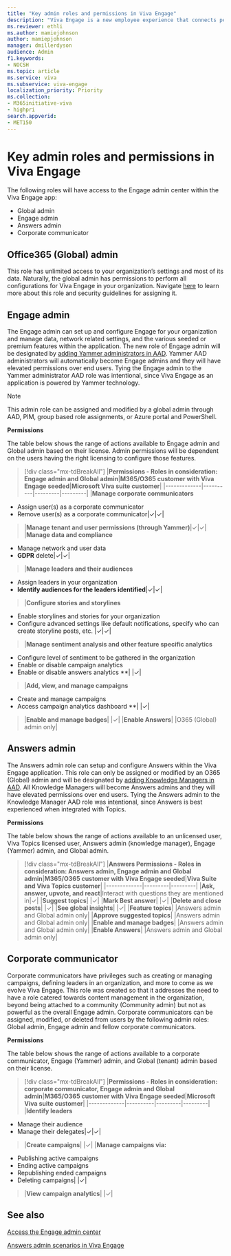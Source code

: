 ```yaml
---
title: "Key admin roles and permissions in Viva Engage"
description: "Viva Engage is a new employee experience that connects people across the company—wherever and whenever they work—so that everyone is included and engaged."
ms.reviewer: ethli
ms.author: mamiejohnson
author: mamiepjohnson
manager: dmillerdyson
audience: Admin
f1.keywords:
- NOCSH
ms.topic: article
ms.service: viva
ms.subservice: viva-engage
localization_priority: Priority
ms.collection:  
- M365initiative-viva
- highpri
search.appverid:
- MET150
---
```


# Key admin roles and permissions in Viva Engage

The following roles will have access to the Engage admin center within the Viva Engage app:  

- Global admin 
- Engage admin  
- Answers admin  
- Corporate communicator 

## Office365 (Global) admin 

This role has unlimited access to your organization’s settings and most of its data. Naturally, the global admin has permissions to perform all configurations for Viva Engage in your organization. Navigate [here](https://learn.microsoft.com/microsoft-365/admin/add-users/about-admin-roles?view=o365-worldwide) to learn more about this role and security guidelines for assigning it.   

## Engage admin  

The Engage admin can set up and configure Engage for your organization and manage data, network related settings, and the various seeded or premium features within the application. The new role of Engage admin will be designated by [adding Yammer administrators in AAD](https://techcommunity.microsoft.com/t5/yammer-blog/the-new-yammer-administrator-role-is-now-available-in-azure/ba-p/3592577). Yammer AAD administrators will automatically become Engage admins and they will have elevated permissions over end users. Tying the Engage admin to the Yammer administrator AAD role was intentional, since Viva Engage as an application is powered by Yammer technology.  

>[!NOTE]
> This admin role can be assigned and modified by a global admin through AAD, PIM, group based role assignments, or Azure portal and PowerShell.  

**Permissions**

The table below shows the range of actions available to Engage admin and Global admin based on their license. Admin permissions will be dependent on the users having the right licensing to configure those features.

> [!div class="mx-tdBreakAll"]
> |**Permissions - Roles in consideration: Engage admin and Global admin**|**M365/O365 customer with Viva Engage seeded**|**Microsoft Viva suite customer**|
> |-------------|----------|---------|---------|
> |**Manage corporate communicators**
- Assign user(s) as a corporate communicator
- Remove user(s) as a corporate communicator|✓|✓|
> |**Manage tenant and user permissions (through Yammer)**|✓|✓|
> |**Manage data and compliance** 
- Manage network and user data 
- **GDPR** delete|✓|✓|
> |**Manage leaders and their audiences** 
- Assign leaders in your organization 
- **Identify audiences for the leaders identified**|✓|✓|
> |**Configure stories and storylines** <br>
- Enable storylines and stories for your organization <br>
- Configure advanced settings like default notifications, specify who can create storyline posts, etc. |✓|✓|
> |**Manage sentiment analysis and other feature specific analytics**<br>
- Configure level of sentiment to be gathered in the organization <br>
- Enable or disable campaign analytics <br>
- Enable or disable answers analytics **| |✓|
> |**Add, view, and manage campaigns**<br>
- Create and manage campaigns <br>
- Access campaign analytics dashboard **| |✓|
> |**Enable and manage badges**| |✓|
> |**Enable Answers**| |O365 (Global) admin only|

## Answers admin  

The Answers admin role can setup and configure Answers within the Viva Engage application. This role can only be assigned or modified by an O365 (Global) admin and will be designated by [adding Knowledge Managers in AAD](https://learn.microsoft.com/azure/active-directory/fundamentals/active-directory-users-assign-role-azure-portal?context=%2Fazure%2Factive-directory%2Froles%2Fcontext%2Fugr-context). All Knowledge Managers will become Answers admins and they will have elevated permissions over end users. Tying the Answers admin to the Knowledge Manager AAD role was intentional, since Answers is best experienced when integrated with Topics.  

**Permissions**

The table below shows the range of actions available to an unlicensed user, Viva Topics licensed user, Answers admin (knowledge manager), Engage (Yammer) admin, and Global admin.

> [!div class="mx-tdBreakAll"]
> |**Answers Permissions - Roles in consideration: Answers admin, Engage admin and Global admin**|**M365/O365 customer with Viva Engage seeded**|**Viva Suite and Viva Topics customer**|
> |-------------|---------|---------|
> |**Ask, answer, upvote, and react**|Interact with questions they are mentioned in|✓|
> |**Suggest topics**| |✓|
> |**Mark Best answer**| |✓|
> |**Delete and close posts**| |✓|
> |**See global insights**| |✓|
> |**Feature topics**| |Answers admin and Global admin only|
> |**Approve suggested topics**| |Answers admin and Global admin only|
> |**Enable and manage badges**| |Answers admin and Global admin only|
> |**Enable Answers**| |Answers admin and Global admin only|

## Corporate communicator 

Corporate communicators have privileges such as creating or managing campaigns, defining leaders in an organization, and more to come as we evolve Viva Engage. This role was created so that it addresses the need to have a role catered towards content management in the organization, beyond being attached to a community (Community admin) but not as powerful as the overall Engage admin. Corporate communicators can be assigned, modified, or deleted from users by the following admin roles: Global admin, Engage admin and fellow corporate communicators. 

**Permissions**

The table below shows the range of actions available to a corporate communicator, Engage (Yammer) admin, and Global (tenant) admin based on their license.  

> [!div class="mx-tdBreakAll"]
> |**Permissions - Roles in consideration: corporate communicator, Engage admin and Global admin**|**M365/O365 customer with Viva Engage seeded**|**Microsoft Viva suite customer**|
> |-------------|----------|---------|---------|
> |**Identify leaders** <br>
- Manage their audience <br>
- Manage their delegates|✓|✓|
> |**Create campaigns**| |✓|
> |**Manage campaigns via:** <br>
- Publishing active campaigns <br>
- Ending active campaigns <br>
- Republishing ended campaigns <br>
- Deleting campaigns| |✓|
> |**View campaign analytics**| |✓|

## See also 

[Access the Engage admin center](/Viva/engage/eac-as-access-eac.md)

[Answers admin scenarios in Viva Engage](/Viva/engage/eac-answers-admin-scenarios.md)
